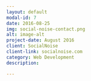 ```yaml
---
layout: default
modal-id: 7
date: 2016-08-25
img: social-noise-contact.png
alt: image-alt
project-date: August 2016
client: SocialNoise
client-link: socialnoise.com
category: Web Development
description:

---
```


